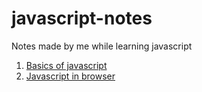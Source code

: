 # javascript-notes
Notes made by me while learning javascript

1. [Basics of javascript](javascript%20basics/javascriptBasics.js)
2. [Javascript in browser](javascript%20in%20browser/JS%20DOM%20notes.txt)